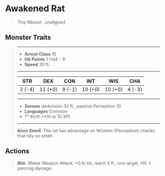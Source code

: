 # Awakened Rat
>*Tiny #beast , unaligned*
## Monster Traits
>___
>- **Armor Class** 10
>- **Hit Points** 1 (1d4 - 1)
>- **Speed** 20 ft.
>___
>|STR|DEX|CON|INT|WIS|CHA|
>|:---:|:---:|:---:|:---:|:---:|:---:|
>|2 (-4)|11 (+0)|9 (-1)|10 (+0)|10 (+0)|4 (-3)|
>___
>- **Senses** darkvision 30 ft., passive Perception 10
>- **Languages** Common
>- ** #cr0 **(0 or 10 XP)
>___
>***Keen Smell.*** The rat has advantage on Wisdom (Perception) checks that rely on smell.  
>
## Actions
>***Bite.*** Melee Weapon Attack: +0 to hit, reach 5 ft., one target. Hit: 1 piercing damage.